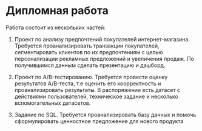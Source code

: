 # Дипломная работа

Работа состоит из нескольких частей:

1) Проект по анализу предпочтений покупателей интернет-магазина. Требуется проанализировать транзакции покупателей, сегментировать клиентов по их предпочтениям с целью персонализации рекламных предложений и увеличения продаж. По получившимся данным сделать презентацию и дашборд.

2) Проект по  A/B-тестированию. Требуется провести оценку результатов A/B-теста, т.е оценить его коорректность и проанализировать результаты. В распоряжении есть датасет с действиями пользователей, техническое задание и несколько вспомогательных датасетов. 

3) Задание по SQL. Требуется проанализировать базу данных и помочь сформулировать ценностное предложение для нового продукта
